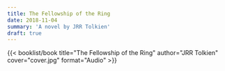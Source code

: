 ```yaml
---
title: The Fellowship of the Ring
date: 2018-11-04
summary: 'A novel by JRR Tolkien'
draft: true
---
```


{{< booklist/book
title="The Fellowship of the Ring"
author="JRR Tolkien"
cover="cover.jpg"
format="Audio" >}}

